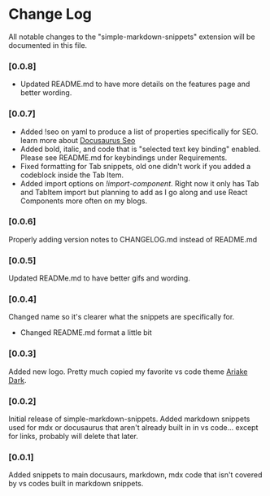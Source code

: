 # Change Log

All notable changes to the "simple-markdown-snippets" extension will be documented in this file.

### [0.0.8]
- Updated README.md to have more details on the features page and better wording.

### [0.0.7]
- Added !seo on yaml to produce a list of properties specifically for SEO. learn more about [Docusaurus Seo](https://docusaurus.io/docs/seo)
- Added bold, italic, and code that is "selected text key binding" enabled. Please see README.md for keybindings under Requirements.
- Fixed formatting for Tab snippets, old one didn't work if you added a codeblock inside the Tab Item.
- Added import options on *!import-component*. Right now it only has Tab and TabItem import but planning to add as I go along and use React Components more often on my blogs.

### [0.0.6]
Properly adding version notes to CHANGELOG.md instead of README.md

### [0.0.5]
Updated READMe.md to have better gifs and wording.

### [0.0.4]
Changed name so it's clearer what the snippets are specifically for. 
- Changed README.md format a little bit

### [0.0.3]

Added new logo. Pretty much copied my favorite vs code theme [Ariake Dark](https://github.com/a-wart/ariake-dark).

### [0.0.2]

Initial release of simple-markdown-snippets.
Added markdown snippets used for mdx or docusaurus that aren't already built in in vs code... except for links, probably will delete that later.

### [0.0.1]

Added snippets to main docusaurs, markdown, mdx code that isn't covered by vs codes built in markdown snippets.